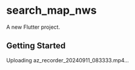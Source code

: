 # search_map_nws

A new Flutter project.

## Getting Started

Uploading az_recorder_20240911_083333.mp4…
